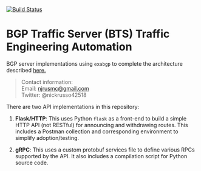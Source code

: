 [![Build Status](https://app.travis-ci.com/nickrusso42518/bts.svg?branch=master)](
https://app.travis-ci.com/nickrusso42518/bts)

# BGP Traffic Server (BTS) Traffic Engineering Automation

BGP server implementations using `exabgp` to complete
the architecture described [here.](http://njrusmc.net/pub/bts_leaf_spine.pdf)

> Contact information:\
> Email:    njrusmc@gmail.com\
> Twitter:  @nickrusso42518

There are two API implementations in this repository:

1. __Flask/HTTP__: This uses Python `flask` as a front-end to build a simple
   HTTP API (not RESTful) for announcing and withdrawing routes. 
   This includes a Postman collection and corresponding environment to
   simplify adoption/testing.

2. __gRPC__: This uses a custom protobuf services file to define various
   RPCs supported by the API. It also includes a compilation script
   for Python source code.
